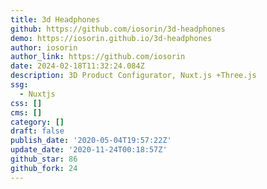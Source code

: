 ```yaml
---
title: 3d Headphones
github: https://github.com/iosorin/3d-headphones
demo: https://iosorin.github.io/3d-headphones
author: iosorin
author_link: https://github.com/iosorin
date: 2024-02-18T11:32:24.084Z
description: 3D Product Configurator, Nuxt.js +Three.js
ssg:
  - Nuxtjs
css: []
cms: []
category: []
draft: false
publish_date: '2020-05-04T19:57:22Z'
update_date: '2020-11-24T00:18:57Z'
github_star: 86
github_fork: 24
---
```

